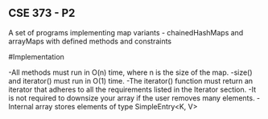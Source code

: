 ## CSE 373 - P2

A set of programs implementing map variants - chainedHashMaps and arrayMaps with defined methods and constraints

#Implementation

-All methods must run in O(n) time, where n is the size of the map.
-size() and iterator() must run in O(1) time.
-The iterator() function must return an iterator that adheres to all the requirements listed in the Iterator section.
-It is not required to downsize your array if the user removes many elements.
-Internal array stores elements of type SimpleEntry<K, V> 
